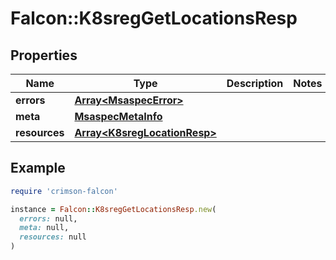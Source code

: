 # Falcon::K8sregGetLocationsResp

## Properties

| Name | Type | Description | Notes |
| ---- | ---- | ----------- | ----- |
| **errors** | [**Array&lt;MsaspecError&gt;**](MsaspecError.md) |  |  |
| **meta** | [**MsaspecMetaInfo**](MsaspecMetaInfo.md) |  |  |
| **resources** | [**Array&lt;K8sregLocationResp&gt;**](K8sregLocationResp.md) |  |  |

## Example

```ruby
require 'crimson-falcon'

instance = Falcon::K8sregGetLocationsResp.new(
  errors: null,
  meta: null,
  resources: null
)
```

